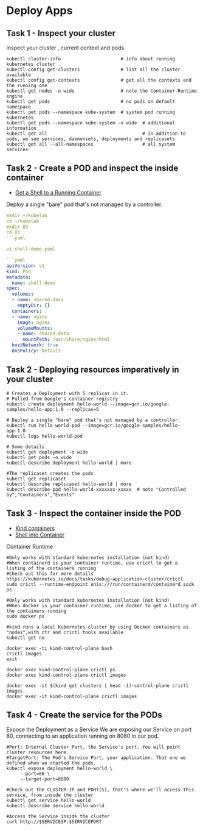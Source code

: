 # Deploy Apps

## Task 1 - Inspect your cluster

Inspect your cluster , current context and pods.

```
kubectl cluster-info                      # info about running kubernetes cluster
kubectl config get-clusters               # list all the cluster available
kubectl config get-contexts               # get all the contexts and the running one
kubectl get nodes -o wide                 # note the Container-Runtime engine
kubectl get pods                          # no pods on default namespace
kubectl get pods --namespace kube-system  # system pod running kubernetes
kubectl get pods --namespace kube-system -o wide  # additional information
kubectl get all                                   # In addition to pods, we see services, daemonsets, deployments and replicasets
kubectl get all --all-namespaces                  # all system services
```

## Task 2 - Create a POD and inspect the inside container

- [Get a Shell to a Running Container](https://kubernetes.io/docs/tasks/debug/debug-application/get-shell-running-container/)

Deploy a single "bare" pod that's not managed by a controller.

```yaml
mkdir ~/kubelab
cd ~/kubelab
mkdir 03
cd 03
```yaml

vi shell-demo.yaml

```yaml
apiVersion: v1
kind: Pod
metadata:
  name: shell-demo
spec:
  volumes:
  - name: shared-data
    emptyDir: {}
  containers:
  - name: nginx
    image: nginx
    volumeMounts:
    - name: shared-data
      mountPath: /usr/share/nginx/html
  hostNetwork: true
  dnsPolicy: Default
```

## Task 2 - Deploying resources imperatively in your cluster

```
# Creates a Deployment with 5 replicas in it.
# Pulled from Google's container registry
kubectl create deployment hello-world --image=gcr.io/google-samples/hello-app:1.0 --replicas=5

# Deploy a single "bare" pod that's not managed by a controller.
kubectl run hello-world-pod --image=gcr.io/google-samples/hello-app:1.0
kubectl logs hello-world-pod

# Some details
kubectl get deployment -o wide
kubectl get pods -o wide
kubectl describe deployment hello-world | more

#The replicaset creates the pods
kubectl get replicaset
kubectl describe replicaset hello-world | more
kubectl describe pod hello-world-xxxxxxx-xxxxx  # note "Controlled by","Containers","Events"
```

## Task 3 - Inspect the container inside the POD

- [Kind containers](https://stackoverflow.com/questions/16840409/how-to-list-containers-in-docker)
- [Shell into Container](https://kubernetes.io/docs/tasks/debug/debug-application/get-shell-running-container)

Container Runtime

```
#Only works with standard kubernetes installation (not kind)
#When containerd is your container runtime, use crictl to get a listing of the containers running
#Check out this for more details https://kubernetes.io/docs/tasks/debug-application-cluster/crictl
sudo crictl --runtime-endpoint unix:///run/containerd/containerd.sock ps

#Only works with standard kubernetes installation (not kind)
#When docker is your container runtime, use docker to get a listing of the containers running
sudo docker ps

#kind runs a local Kubernetes cluster by using Docker containers as "nodes",with ctr and crictl tools available
kubectl get no

docker exec -ti kind-control-plane bash
crictl images
exit

docker exec kind-control-plane crictl ps
docker exec kind-control-plane crictl images

docker exec -it $(kind get clusters | head -1)-control-plane crictl images
docker exec -it kind-control-plane crictl images
```

## Task 4 - Create the service for the PODs

Expose the Deployment as a Service
We are exposing our Service on port 80, connecting to an application running on 8080 in our pod.

```
#Port: Internal Cluster Port, the Service's port. You will point cluster resources here.
#TargetPort: The Pod's Service Port, your application. That one we defined when we started the pods.
kubectl expose deployment hello-world \
     --port=80 \
     --target-port=8080

#Check out the CLUSTER-IP and PORT(S), that's where we'll access this service, from inside the cluster
kubectl get service hello-world
kubectl describe service hello-world

#Access the Service inside the cluster
curl http://$SERVICEIP:$SERVICEPORT
```




